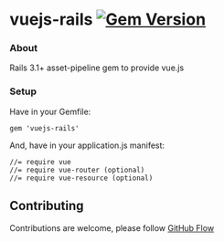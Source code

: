 # vuejs-rails [![Gem Version](https://badge.fury.io/rb/vuejs-rails.png)](http://badge.fury.io/rb/vuejs-rails)

### About

Rails 3.1+ asset-pipeline gem to provide vue.js

### Setup

Have in your Gemfile:

	gem 'vuejs-rails'

And, have in your application.js manifest:

	//= require vue
	//= require vue-router (optional)
	//= require vue-resource (optional)

## Contributing

Contributions are welcome, please follow [GitHub Flow](https://guides.github.com/introduction/flow/index.html)
